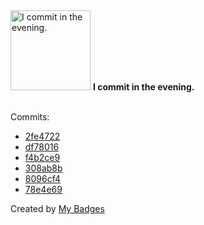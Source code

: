 <img src="https://my-badges.github.io/my-badges/evening-commits.png" alt="I commit in the evening." title="I commit in the evening." width="128">
<strong>I commit in the evening.</strong>
<br><br>

Commits:

- <a href="https://github.com/snyssen/nixos-config/commit/2fe4722dfe2cd675f3bf4e39828023caf19d6157">2fe4722</a>
- <a href="https://github.com/snyssen/nixos-config/commit/df780162ce22dfb49a27bfc1ecf9f6626e5166c5">df78016</a>
- <a href="https://github.com/snyssen/infra-snyssen.be/commit/f4b2ce9f37386d43b6e45ff264aef8db6048ddca">f4b2ce9</a>
- <a href="https://github.com/snyssen/restic-backup-docker-wol/commit/308ab8bc3aeb03c25b38bfd03374434a55b0f3a3">308ab8b</a>
- <a href="https://github.com/snyssen/infra-snyssen.be/commit/8096cf433e426a3c720d3d991368679c1f0efeaa">8096cf4</a>
- <a href="https://github.com/snyssen/infra-snyssen.be/commit/78e4e6997dd2179391675e33d42c4744171187ca">78e4e69</a>


Created by <a href="https://github.com/my-badges/my-badges">My Badges</a>